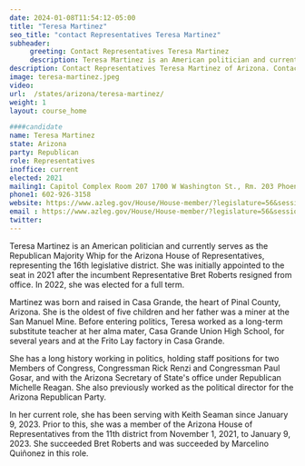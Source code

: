 ```yaml
---
date: 2024-01-08T11:54:12-05:00
title: "Teresa Martinez"
seo_title: "contact Representatives Teresa Martinez"
subheader:
     greeting: Contact Representatives Teresa Martinez
     description: Teresa Martinez is an American politician and currently serves as the Republican Majority Whip for the Arizona House of Representatives, representing the 16th legislative district. She was initially appointed to the seat in 2021 after the incumbent Representative Bret Roberts resigned from office. In 2022, she was elected for a full term.
description: Contact Representatives Teresa Martinez of Arizona. Contact information for Teresa Martinez includes email address, phone number, and mailing address.
image: teresa-martinez.jpeg
video:
url:  /states/arizona/teresa-martinez/
weight: 1
layout: course_home

####candidate
name: Teresa Martinez
state: Arizona
party: Republican
role: Representatives
inoffice: current
elected: 2021
mailing1: Capitol Complex Room 207 1700 W Washington St., Rm. 203 Phoenix, AZ 85007-2890
phone1: 602-926-3158
website: https://www.azleg.gov/House/House-member/?legislature=56&session=128&legislator=2181/
email : https://www.azleg.gov/House/House-member/?legislature=56&session=128&legislator=2181/
twitter:
---
```


Teresa Martinez is an American politician and currently serves as the Republican Majority Whip for the Arizona House of Representatives, representing the 16th legislative district. She was initially appointed to the seat in 2021 after the incumbent Representative Bret Roberts resigned from office. In 2022, she was elected for a full term.

Martinez was born and raised in Casa Grande, the heart of Pinal County, Arizona. She is the oldest of five children and her father was a miner at the San Manuel Mine. Before entering politics, Teresa worked as a long-term substitute teacher at her alma mater, Casa Grande Union High School, for several years and at the Frito Lay factory in Casa Grande.

She has a long history working in politics, holding staff positions for two Members of Congress, Congressman Rick Renzi and Congressman Paul Gosar, and with the Arizona Secretary of State's office under Republican Michelle Reagan. She also previously worked as the political director for the Arizona Republican Party.

In her current role, she has been serving with Keith Seaman since January 9, 2023. Prior to this, she was a member of the Arizona House of Representatives from the 11th district from November 1, 2021, to January 9, 2023. She succeeded Bret Roberts and was succeeded by Marcelino Quiñonez in this role.
